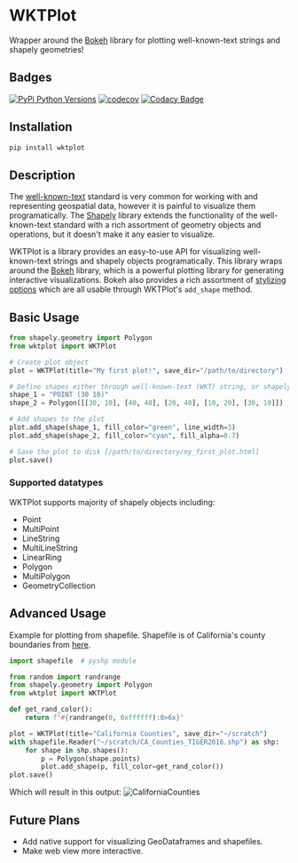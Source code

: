 # WKTPlot
Wrapper around the [Bokeh](https://github.com/bokeh/bokeh) library for plotting well-known-text strings and shapely geometries!

## Badges
[![PyPi Python Versions](https://img.shields.io/pypi/pyversions/wktplot.svg)](https://pypi.org/project/wktplot/)
[![codecov](https://codecov.io/gh/FuzzFoundation/WKTPlot/branch/main/graph/badge.svg?token=E1BJVWQLRE)](https://codecov.io/gh/FuzzFoundation/WKTPlot)
[![Codacy Badge](https://app.codacy.com/project/badge/Grade/19fe4574645d492e8677c4b06152dd9d)](https://www.codacy.com/gh/FuzzFoundation/WKTPlot/dashboard?utm_source=github.com&amp;utm_medium=referral&amp;utm_content=FuzzFoundation/WKTPlot&amp;utm_campaign=Badge_Grade)

## Installation

```bash
pip install wktplot
```

## Description
The [well-known-text](https://en.wikipedia.org/wiki/Well-known_text_representation_of_geometry) standard is very common for working with and representing geospatial data, however it is painful to visualize them programatically. The [Shapely](https://github.com/shapely/shapely) library  extends the functionality of the well-known-text standard with a rich assortment of geometry objects and operations, but it doesn't make it any easier to visualize.

WKTPlot is a library provides an easy-to-use API for visualizing well-known-text strings and shapely objects programatically. This library wraps around the [Bokeh](https://github.com/bokeh/bokeh) library, which is a powerful plotting library for generating interactive visualizations. Bokeh also provides a rich assortment of [stylizing options](https://docs.bokeh.org/en/latest/docs/user_guide/styling.html) which are all usable through WKTPlot's `add_shape` method.

## Basic Usage
``` python
from shapely.geometry import Polygon
from wktplot import WKTPlot

# Create plot object
plot = WKTPlot(title="My first plot!", save_dir="/path/to/directory")

# Define shapes either through well-known-text (WKT) string, or shapely object
shape_1 = "POINT (30 10)"
shape_2 = Polygon([[30, 10], [40, 40], [20, 40], [10, 20], [30, 10]])

# Add shapes to the plot
plot.add_shape(shape_1, fill_color="green", line_width=3)
plot.add_shape(shape_2, fill_color="cyan", fill_alpha=0.7)

# Save the plot to disk [/path/to/directory/my_first_plot.html]
plot.save()
```

### Supported datatypes
WKTPlot supports majority of shapely objects including:
* Point
* MultiPoint
* LineString
* MultiLineString
* LinearRing
* Polygon
* MultiPolygon
* GeometryCollection

## Advanced Usage
Example for plotting from shapefile. Shapefile is of California's county boundaries from [here](https://data.ca.gov/dataset/ca-geographic-boundaries).
```python
import shapefile  # pyshp module

from random import randrange
from shapely.geometry import Polygon
from wktplot import WKTPlot

def get_rand_color():
    return f"#{randrange(0, 0xffffff):0>6x}"

plot = WKTPlot(title="California Counties", save_dir="~/scratch")
with shapefile.Reader("~/scratch/CA_Counties_TIGER2016.shp") as shp:
    for shape in shp.shapes():
        p = Polygon(shape.points)
        plot.add_shape(p, fill_color=get_rand_color())
plot.save()
```
Which will result in this output:
![CaliforniaCounties](https://i.imgur.com/YPQQlml.png)

## Future Plans
* Add native support for visualizing GeoDataframes and shapefiles.
* Make web view more interactive.

